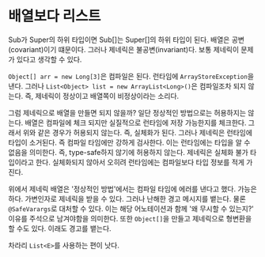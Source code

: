 # 배열보다 리스트

Sub가 Super의 하위 타입이면 Sub[]는 Super[]의 하위 타입이 된다. 배열은 공변(covariant)이기 떄문이다. 그러나 제네릭은 불공변(invariant)다.
보통 제네릭이 문제가 있다고 생각할 수 있다. 

`Object[] arr = new Long[3]`은 컴파일은 된다. 런타임에 `ArrayStoreException`을 낸다.  그러나 `List<Object> list = new ArrayList<Long>()`은
컴파일조차 되지 않는다. 즉, 제네릭이 정상이고 배열쪽이 비정상이라는 소리다.

그럼 제네릭으로 배열을 만들면 되지 않을까? 일단 정상적인 방법으로는 허용하지는 않는다.
배열은 컴파일에 체크 되지만 실질적으로 런타임에 저장 가능한지를 체크한다. 그래서 위와 같은 경우가 허용되지 않는다.
즉, 실체화가 된다. 그러나 제네릭은 런타임에 타입이 소거된다. 즉 컴파일 타임에만 강하게 검사한다. 이는 런타임에는 타입을 알 수 없음을 의미한다. 
즉, type-safe하지 않기에 허용하지 않는다. 제네릭은 실체화 불가 타입이라고 한다.  실체화되지 않아서 오히려 런타임에는 컴파일보다 타입 정보를 적게 가진다.

위에서 제네릭 배열은 '정상적인 방법'에서는 컴파일 타임에 에러를 낸다고 했다. 가능은 하다. 가변인자로 제네릭을 받을 수 있다. 그러나 난해한 경고 메시지를 뱉는다.
물론 `@SafeVarargs`로 대처할 수 있다. 이는 해당 어노테이션과 함께 '왜 무시할 수 있는지?' 이유를 주석으로 남겨야함을 의미한다.
또한 `Object[]`을 만들고 제네릭으로 형변환을 할 수도 있다. 이래도 경고를 뱉는다.

차라리 `List<E>`를 사용하는 편이 낫다.  
